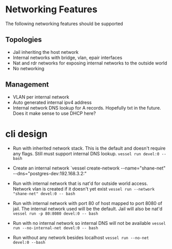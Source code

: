 # Networking Features
The following networking features should be supported

## Topologies
* Jail inheriting the host network
* Internal networks with bridge, vlan, epair interfaces
* Nat and rdr networks for exposing internal networks to the
  outside world
* No networking

## Management
* VLAN per internal network
* Auto generated internal ipv4 address
* Internal network DNS lookup for A records.  Hopefully txt in the future.
  Does it make sense to use DHCP here?

# cli design

* Run with inherited network stack.  This is the default and doesn't
  require any flags.  Still must support internal DNS lookup.
`vessel run devel:0 -- bash`

* Create an internal network
`vessel create-network --name="shane-net" --dns="postgres-dev:192.168.3.2:<ttl>"

* Run with internal network that is nat'd for outside world
  access.  Network vlan is created if it doesn't yet exist
`vessel run --network "shane-net" devel:0 -- bash`

* Run with internal network with port 80 of host mapped to
  port 8080 of jail.  The internal network used will be the
  default. Jail will also be nat'd
`vessel run -p 80:8080 devel:0 -- bash`

* Run with no internal network so internal DNS will not be available
`vessel run --no-internal-net devel:0 -- bash`

* Run without any network besides localhost
`vessel run --no-net devel:0 --bash`